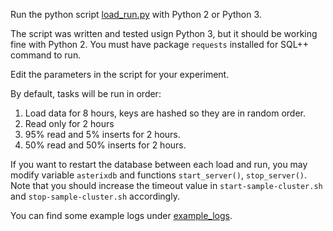 Run the python script [load_run.py](scripts/load_run.py) with Python 2 or Python 3.

The script was written and tested usign Python 3, but it should be working fine with Python 2.
You must have package `requests` installed for SQL++ command to run.

Edit the parameters in the script for your experiment.

By default, tasks will be run in order:
1. Load data for 8 hours, keys are hashed so they are in random order.
2. Read only for 2 hours
3. 95% read and 5% inserts for 2 hours.
3. 50% read and 50% inserts for 2 hours.

If you want to restart the database between each load and run, you may modify variable `asterixdb` and functions `start_server()`, `stop_server()`. Note that you should increase the timeout value in `start-sample-cluster.sh` and `stop-sample-cluster.sh` accordingly.

You can find some example logs under [example_logs](example_logs).

